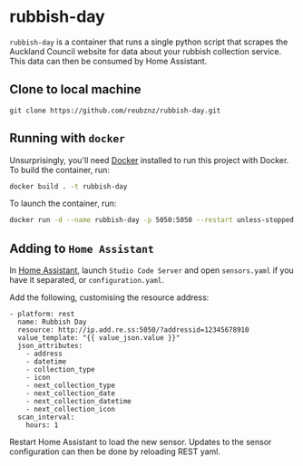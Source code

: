 # rubbish-day

`rubbish-day` is a container that runs a single python script that scrapes the Auckland Council website for data about your rubbish collection service. This data can then be consumed by Home Assistant.


## Clone to local machine

```
git clone https://github.com/reubznz/rubbish-day.git
```


## Running with `docker`

Unsurprisingly, you'll need [Docker](https://www.docker.com) 
installed to run this project with Docker. To build the container, 
run:

```bash
docker build . -t rubbish-day
```

To launch the container, run:

```bash
docker run -d --name rubbish-day -p 5050:5050 --restart unless-stopped rubbish-day
```


## Adding to `Home Assistant`

In [Home Assistant](https://www.home-assistant.io/), launch `Studio Code Server` and open `sensors.yaml` if you have it separated, or `configuration.yaml`.

Add the following, customising the resource address:

```
- platform: rest
  name: Rubbish Day
  resource: http://ip.add.re.ss:5050/?addressid=12345678910
  value_template: "{{ value_json.value }}"
  json_attributes:
    - address
    - datetime
    - collection_type
    - icon
    - next_collection_type
    - next_collection_date
    - next_collection_datetime
    - next_collection_icon
  scan_interval:
    hours: 1
```

Restart Home Assistant to load the new sensor. Updates to the sensor configuration can then be done by reloading REST yaml.
